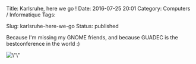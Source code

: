 Title: Karlsruhe, here we go !
Date: 2016-07-25 20:01
Category: Computers / Informatique
Tags:

Slug: karlsruhe-here-we-go
Status: published

Because I'm missing my GNOME friends, and because GUADEC is the bestconference in the world :)

![\\"\\"](\%22https://2016.guadec.org/wp-content/uploads/2016/04/badge-goingto.png\%22)

